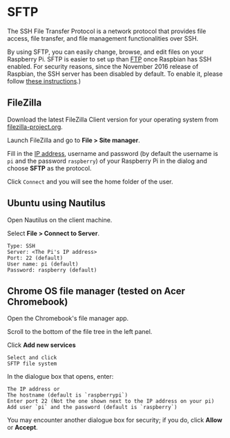 # SFTP

The SSH File Transfer Protocol is a network protocol that provides file access, file transfer, and file management functionalities over SSH.

By using SFTP, you can easily change, browse, and edit files on your Raspberry Pi. SFTP is easier to set up than [FTP](/remote-access/ftp.md) once Raspbian has SSH enabled. For security reasons, since the November 2016 release of Raspbian, the SSH server has been disabled by default. To enable it, please follow [these instructions](https://www.raspberrypi.org/documentation/remote-access/ssh).)

## FileZilla

Download the latest FileZilla Client version for your operating system from [filezilla-project.org](https://filezilla-project.org/).

Launch FileZilla and go to **File > Site manager**.

Fill in the [IP address](/remote-access/ip-address.md), username and password (by default the username is `pi` and the password `raspberry`) of your Raspberry Pi in the dialog and choose **SFTP** as the protocol.

Click `Connect` and you will see the home folder of the user.

## Ubuntu using Nautilus

Open Nautilus on the client machine.

Select **File > Connect to Server**.

```
Type: SSH
Server: <The Pi's IP address>
Port: 22 (default)
User name: pi (default)
Password: raspberry (default)
```
## Chrome OS file manager (tested on Acer Chromebook)

Open the Chromebook's file manager app.

Scroll to the bottom of the file tree in the left panel.

Click **Add new services**

```
Select and click
SFTP file system
```

In the dialogue box that opens, enter:

```
The IP address or
The hostname (default is `raspberrypi`)
Enter port 22 (Not the one shown next to the IP address on your pi)
Add user `pi` and the password (default is `raspberry`)
```
You may encounter another dialogue box for security; if you do, click **Allow** or **Accept**.
